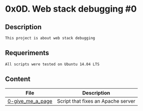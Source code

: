 # 0x0D. Web stack debugging #0
## Description
    This project is about web stack debugging
## Requeriments
    All scripts were tested on Ubuntu 14.04 LTS
## Content
| File | Description |
| --- | --- |
| [0-give_me_a_page](./0-give_me_a_page) | Script that fixes an Apache server |
